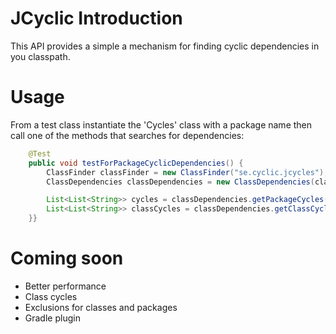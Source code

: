 # JCyclic Introduction
This API provides a simple a mechanism for finding cyclic dependencies in you classpath.
# Usage
From a test class instantiate the 'Cycles' class with a package name then call one of the methods that searches for dependencies:
```java
    @Test
    public void testForPackageCyclicDependencies() {
        ClassFinder classFinder = new ClassFinder("se.cyclic.jcycles");
        ClassDependencies classDependencies = new ClassDependencies(classFinder, "se.cyclic.jcycles");

        List<List<String>> cycles = classDependencies.getPackageCycles();
        List<List<String>> classCycles = classDependencies.getClassCycles();
    }}
```
# Coming soon
- Better performance
- Class cycles
- Exclusions for classes and packages
- Gradle plugin
  
    
